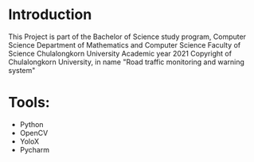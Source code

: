 # Introduction

This Project is part of the Bachelor of Science study program, 
              Computer Science Department of Mathematics and Computer Science
                      Faculty of Science Chulalongkorn University
                                   Academic year 2021
                          Copyright of Chulalongkorn University,
in name "Road traffic monitoring and warning system"


# Tools: 

   - Python
   - OpenCV
   - YoloX
   - Pycharm 
   
